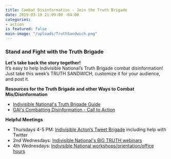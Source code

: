 ```yaml
---
title: Combat Disinformation - Join the Truth Brigade
date: 2019-03-10 21:09:00 -04:00
categories:
- action
is featured: false
main-image: "/uploads/TruthSandwich.png"
---
```


### Stand and Fight with the Truth Brigade

**Let's take back the story together!**<BR>
It’s easy to help Indivisible National’s Truth Brigade combat disinformation!  Just take this week’s TRUTH SANDWICH, customize it for your audience, and post it.

**Resources for the Truth Brigade and other Ways to Combat Mis/Disinformation**
* [Indivisible National's Truth Brigade Guide](https://docs.google.com/document/d/1Fd2Zfd1NjgTo2an8OLZlNZdW00d9dE9ddK_Zl2SVgC4/edit)
* [GAI's Combatting Disinformation - Call to Action](https://docs.google.com/document/d/1TGYE96JOOHEg-97RaCSc1jxuo3x3qMbWL7wknslZ03U/edit)

**Helpful Meetings**
* Thursdays 4-5 PM: [Indivisible Acton’s Tweet Brigade](https://docs.google.com/document/d/13WmSCyR446NNWMKVGFssZCgbGlDTU8iYG05q8Ghm8fE/edit) including help with Twitter
* 2nd Wednesdays: [Indivisible National's BIG TRUTH webinars](https://indivisible.zoom.us/meeting/register/tJArdu-vrz8rH93lduLYHXOvC0ISDDLRfy5L)
* 4th Wednesdays: [Indivisible National workshops/orientation/office hours](https://indivisible.zoom.us/meeting/register/tJIqde6rqDkqH9cd8sS0w7duCS7UEjN4MdfO)